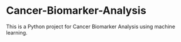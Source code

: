 # Cancer-Biomarker-Analysis
This is a Python project for Cancer Biomarker Analysis using machine learning.

